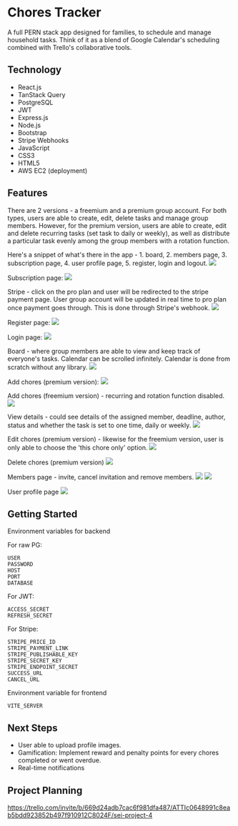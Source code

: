 # Chores Tracker

A full PERN stack app designed for families, to schedule and manage household tasks. Think of it as a blend of Google Calendar's scheduling combined with Trello's collaborative tools.

## Technology

- React.js
- TanStack Query
- PostgreSQL
- JWT
- Express.js
- Node.js
- Bootstrap
- Stripe Webhooks
- JavaScript
- CSS3
- HTML5
- AWS EC2 (deployment)

## Features

There are 2 versions - a freemium and a premium group account. For both types, users are able to create, edit, delete tasks and manage group members. However, for the premium version, users are able to create, edit and delete recurring tasks (set task to daily or weekly), as well as distribute a particular task evenly among the group members with a rotation function.

Here's a snippet of what's there in the app - 1. board, 2. members page, 3. subscription page, 4. user profile page, 5. register, login and logout.
<img src="readme/navbar.png">

Subscription page:
<img src="readme/subscription.png">

Stripe - click on the pro plan and user will be redirected to the stripe payment page. User group account will be updated in real time to pro plan once payment goes through. This is done through Stripe's webhook.
<img src="readme/stripe.png">

Register page:
<img src="readme/register.png">

Login page:
<img src="readme/login.png">

Board - where group members are able to view and keep track of everyone's tasks. Calendar can be scrolled infinitely. Calendar is done from scratch without any library.
<img src="readme/calendar.png">

Add chores (premium version):
<img src="readme/addchore.png">

Add chores (freemium version) - recurring and rotation function disabled.
<img src="readme/addchorefree.png">

View details - could see details of the assigned member, deadline, author, status and whether the task is set to one time, daily or weekly.
<img src="readme/viewchore.png">

Edit chores (premium version) - likewise for the freemium version, user is only able to choose the 'this chore only' option.
<img src="readme/editchore.png">

Delete chores (premium version)
<img src="readme/delchore.png">

Members page - invite, cancel invitation and remove members.
<img src="readme/member1.png">
<img src="readme/member2.png">

User profile page
<img src="readme/userprofile.png">

## Getting Started

Environment variables for backend

For raw PG:

```
USER
PASSWORD
HOST
PORT
DATABASE
```

For JWT:

```
ACCESS_SECRET
REFRESH_SECRET
```

For Stripe:

```
STRIPE_PRICE_ID
STRIPE_PAYMENT_LINK
STRIPE_PUBLISHABLE_KEY
STRIPE_SECRET_KEY
STRIPE_ENDPOINT_SECRET
SUCCESS_URL
CANCEL_URL
```

Environment variable for frontend

```
VITE_SERVER
```

## Next Steps

- User able to upload profile images.
- Gamification: Implement reward and penalty points for every chores completed or went overdue.
- Real-time notifications

## Project Planning

https://trello.com/invite/b/669d24adb7cac6f981dfa487/ATTIc0648991c8eab5bdd923852b497f910912C8024F/sei-project-4
